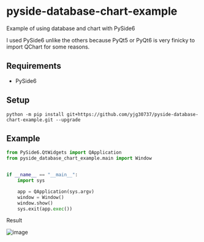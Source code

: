 # pyside-database-chart-example
Example of using database and chart with PySide6

I used PySide6 unlike the others because PyQt5 or PyQt6 is very finicky to import QChart for some reasons.

## Requirements
* PySide6

## Setup
`python -m pip install git+https://github.com/yjg30737/pyside-database-chart-example.git --upgrade`

## Example
```python
from PySide6.QtWidgets import QApplication
from pyside_database_chart_example.main import Window


if __name__ == "__main__":
    import sys

    app = QApplication(sys.argv)
    window = Window()
    window.show()
    sys.exit(app.exec())
```

Result

![image](https://user-images.githubusercontent.com/55078043/184469977-8dc68ed2-6b76-47e1-8763-b430549392a4.png)

